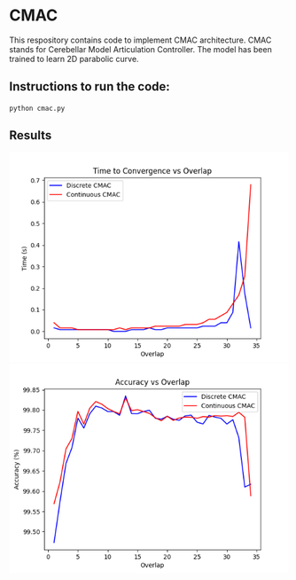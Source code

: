 # CMAC
This respository contains code to implement CMAC architecture. CMAC stands for Cerebellar Model Articulation Controller. The model has been trained to learn 2D parabolic curve.

## Instructions to run the code:
```
python cmac.py
```
## Results
<img src = https://github.com/AbhijitMahalle/CMAC/blob/master/results/convergence_vs_overlap.png>
<img src = https://github.com/AbhijitMahalle/CMAC/blob/master/results/accuracy_vs_overlap.png>

